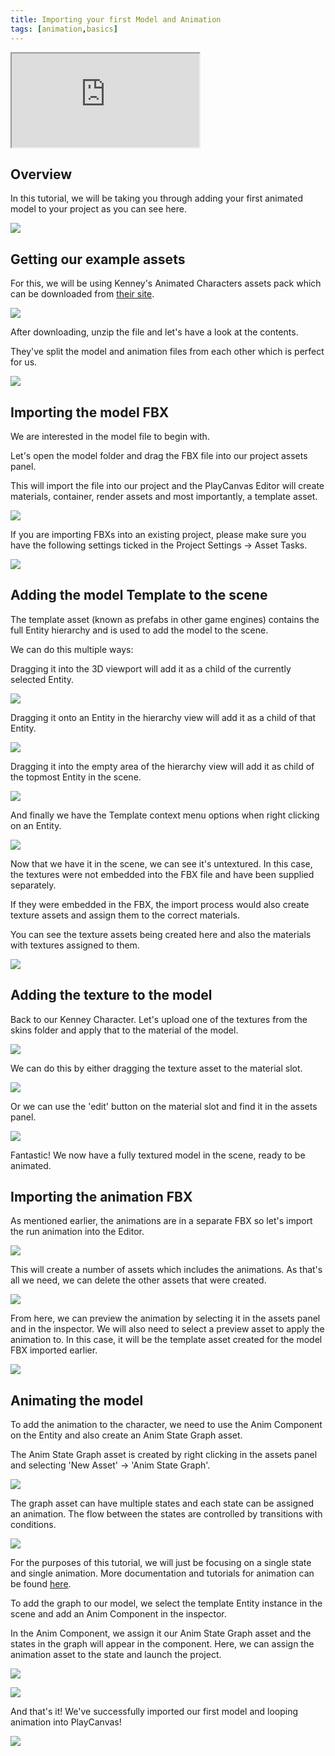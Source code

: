 ```yaml
---
title: Importing your first Model and Animation
tags: [animation,basics]
---
```


<div className="iframe-container">
    <iframe loading="lazy" src="https://www.youtube.com/embed/r0LYQw7laRA" title="YouTube video player" allow="accelerometer; autoplay; clipboard-write; encrypted-media; gyroscope; picture-in-picture" allowfullscreen></iframe>
</div>

## Overview

In this tutorial, we will be taking you through adding your first animated model to your project as you can see here.

![](/img/tutorials/importing-first-model-and-animation/preview.gif)

## Getting our example assets

For this, we will be using Kenney's Animated Characters assets pack which can be downloaded from [their site][kenney-site].

![](/img/tutorials/importing-first-model-and-animation/kenney-site.jpg)

After downloading, unzip the file and let's have a look at the contents.

They've split the model and animation files from each other which is perfect for us.

![](/img/tutorials/importing-first-model-and-animation/asset-pack-contents.png)

## Importing the model FBX

We are interested in the model file to begin with.

Let's open the model folder and drag the FBX file into our project assets panel.

This will import the file into our project and the PlayCanvas Editor will create materials, container, render assets and most importantly, a template asset.

![](/img/tutorials/importing-first-model-and-animation/importing-model-fbx.gif)

If you are importing FBXs into an existing project, please make sure you have the following settings ticked in the Project Settings -> Asset Tasks.

![](/img/tutorials/importing-first-model-and-animation/asset-tasks-settings.png)

## Adding the model Template to the scene

The template asset (known as prefabs in other game engines) contains the full Entity hierarchy and is used to add the model to the scene.

We can do this multiple ways:

Dragging it into the 3D viewport will add it as a child of the currently selected Entity.

![](/img/tutorials/importing-first-model-and-animation/template-add-scene-view.gif)

Dragging it onto an Entity in the hierarchy view will add it as a child of that Entity.

![](/img/tutorials/importing-first-model-and-animation/template-add-on-entity.gif)

Dragging it into the empty area of the hierarchy view will add it as child of the topmost Entity in the scene.

![](/img/tutorials/importing-first-model-and-animation/template-add-scene-hierarchy-area.gif)

And finally we have the Template context menu options when right clicking on an Entity.

![](/img/tutorials/importing-first-model-and-animation/template-add-context-menu.gif)

Now that we have it in the scene, we can see it's untextured. In this case, the textures were not embedded into the FBX file and have been supplied separately.

If they were embedded in the FBX, the import process would also create texture assets and assign them to the correct materials.

You can see the texture assets being created here and also the materials with textures assigned to them.

![](/img/tutorials/importing-first-model-and-animation/embedded-textures-fbx-example.png)

## Adding the texture to the model

Back to our Kenney Character. Let's upload one of the textures from the skins folder and apply that to the material of the model.

![](/img/tutorials/importing-first-model-and-animation/importing-texture.gif)

We can do this by either dragging the texture asset to the material slot.

![](/img/tutorials/importing-first-model-and-animation/texture-to-material.gif)

Or we can use the 'edit' button on the material slot and find it in the assets panel.

![](/img/tutorials/importing-first-model-and-animation/material-pick-texture.gif)

Fantastic! We now have a fully textured model in the scene, ready to be animated.

## Importing the animation FBX

As mentioned earlier, the animations are in a separate FBX so let's import the run animation into the Editor.

![](/img/tutorials/importing-first-model-and-animation/importing-animation-fbx.gif)

This will create a number of assets which includes the animations. As that's all we need, we can delete the other assets that were created.

![](/img/tutorials/importing-first-model-and-animation/delete-animation-files.png)

From here, we can preview the animation by selecting it in the assets panel and in the inspector. We will also need to select a preview asset to apply the animation to. In this case, it will be the template asset created for the model FBX imported earlier.

![](/img/tutorials/importing-first-model-and-animation/animation-preview.gif)

## Animating the model

To add the animation to the character, we need to use the Anim Component on the Entity and also create an Anim State Graph asset.

The Anim State Graph asset is created by right clicking in the assets panel and selecting 'New Asset' -> 'Anim State Graph'.

![](/img/tutorials/importing-first-model-and-animation/create-anim-state-graph.gif)

The graph asset can have multiple states and each state can be assigned an animation. The flow between the states are controlled by transitions with conditions.

![](/img/tutorials/importing-first-model-and-animation/anim-state-graph.png)

For the purposes of this tutorial, we will just be focusing on a single state and single animation. More documentation and tutorials for animation can be found [here][animation-documentation].

To add the graph to our model, we select the template Entity instance in the scene and add an Anim Component in the inspector.

In the Anim Component, we assign it our Anim State Graph asset and the states in the graph will appear in the component. Here, we can assign the animation asset to the state and launch the project.

![](/img/tutorials/importing-first-model-and-animation/add-anim-component.gif)

![](/img/tutorials/importing-first-model-and-animation/add-animation-to-anim.gif)

And that's it! We've successfully imported our first model and looping animation into PlayCanvas!

![](/img/tutorials/importing-first-model-and-animation/preview.gif)

[kenney-site]: https://www.kenney.nl/assets/animated-characters
[animation-documentation]: /user-manual/animation/
